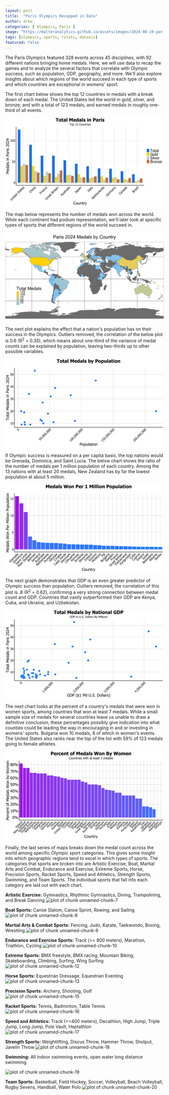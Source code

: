 ```yaml
---
layout: post
title:  "Paris Olympics Recapped in Data"
author: drew
categories: [ Olympics, Paris ]
image: "https://malteranalytics.github.io/assets/images/2024-08-19-paris-olympics/image18.png"
tags: [olympics, sports, rstats, dataviz]
featured: false
---
```





The Paris Olympics featured 328 events across 45 disciplines, with 92 different nations bringing home medals.  Here, we will use data to recap the games and to analyze the several factors that correlate with Olympic success, such as population, GDP, geography, and more.  We'll also explore insights about which regions of the world succeed in each type of sports and which countries are exceptional in womens' sport.

The first chart below shows the top 12 countries in medals with a break down of each medal.  The United States led the world in gold, silver, and bronze; and with a total of 123 medals, and earned medals in roughly one-third of all events.


  
  

![plot of chunk unnamed-chunk-1](/assets/images/2024-08-19-paris-olympics/image1.png) 


The map below represents the number of medals won across the world.  While each continent had podium representation, we'll later look at specific types of sports that different regions of the world succeed in. 

![plot of chunk unnamed-chunk-2](/assets/images/2024-08-19-paris-olympics/image2.png) 

The next plot explains the effect that a nation's population has on their success in the Olympics.  Outliers removed, the correlation of the below plot is 0.6 (R<sup>2</sup> = 0.35), which means about one-third of the variance of medal counts can be explained by population, leaving two-thirds up to other possible variables.  


![plot of chunk unnamed-chunk-3](/assets/images/2024-08-19-paris-olympics/image3.png) 

If Olympic success is measured on a per capita basis, the top nations would be Grenada, Dominica, and Saint Lucia.  The below chart shows the ratio of the number of medals per 1 million population of each country.   Among the 13 nations with at least 20 medals, New Zealand has by far the lowest population at about 5 million. 

![plot of chunk unnamed-chunk-4](/assets/images/2024-08-19-paris-olympics/image4.png) 

The next graph demonstrates that GDP is an even greater predictor of Olympic success than population.  Outliers removed, the correlation of this plot is .8 (R<sup>2</sup> = 0.62), confirming a very strong connection between medal count and GDP.   Countries that vastly outperformed their GDP are Kenya, Cuba, and Ukraine, and Uzbekistan. 


![plot of chunk unnamed-chunk-5](/assets/images/2024-08-19-paris-olympics/image5.png)

The next chart looks at the percent of a country's medals that were won in women sports, among countries that won at least 7 medals.  While a small sample size of medals for several countries leave us unable to draw a definitive conclusion, these percentages possibly give indication into what counties could be leading the way in encouraging in and or investing in womens' sports.  Bulgaria won 10 medals, 8 of which in women's events.  The United States also ranks near the top of the list with 59% of 123 medals going to female athletes.



![plot of chunk unnamed-chunk-6](/assets/images/2024-08-19-paris-olympics/image6.png) 


Finally, the last series of maps breaks down the medal count across the world among specific Olympic sport categories.  This gives some insight into which geographic regions tend to excel in which types of sports.  The categories that sports are broken into are Artistic Exercise, Boat, Martial Arts and Combat, Endurance and Exercise, Extreme Sports, Horse, Precision Sports, Racket Sports, Speed and Athletics, Strength Sports, Swimming, and Team Sports.  The individual sports that fall into each category are laid out with each chart.  



**Artistic Exercise:** Gymnastics, Rhythmic Gymnastics, Diving, Trampolining, and Break Dancing
![plot of chunk unnamed-chunk-7](/assets/images/2024-08-19-olympics/paris-olympics/image7.PNG) 

**Boat Sports:** Canoe Slalom, Canoe Sprint, Rowing, and Sailing
![plot of chunk unnamed-chunk-8](/assets/images/2024-08-19-olympics/paris-olympics/image8.PNG) 

**Martial Arts & Combat Sports:** Fencing, Judo, Karate, Taekwondo, Boxing, Wrestling
![plot of chunk unnamed-chunk-9](/assets/images/2024-08-19-olympics/paris-olympics/image9.PNG) 

**Endurance and Exercise Sports:** Track (>= 800 meters), Marathon, Triathlon, Cycling
![plot of chunk unnamed-chunk-10](/assets/images/2024-08-19-olympics/paris-olympics/image10.PNG) 

**Extreme Sports:** BMX freestyle, BMX racing, Mountain Biking, Skateboarding, Climbing, Surfing, Wing Surfing
![plot of chunk unnamed-chunk-12](/assets/images/2024-08-19-olympics/paris-olympics/image11.PNG) 

**Horse Sports:** Equestrian Dressage, Equestrian Eventing
![plot of chunk unnamed-chunk-13](/assets/images/2024-08-19-olympics/paris-olympics/image12.PNG) 

**Precision Sports:** Archery, Shooting, Golf
![plot of chunk unnamed-chunk-15](/assets/images/2024-08-19-olympics/paris-olympics/image13.PNG) 

**Racket Sports:** Tennis, Badminton, Table Tennis
![plot of chunk unnamed-chunk-16](/assets/images/2024-08-19-olympics/paris-olympics/image14.PNG) 

**Speed and Athletics:** Track (<=400 meters), Decathlon, High Jump, Triple Jump, Long Jump, Pole Vault, Heptathlon 
![plot of chunk unnamed-chunk-17](/assets/images/2024-08-19-olympics/paris-olympics/image15.PNG) 

**Strength Sports:** Weightlifting, Discus Throw, Hammer Throw, Shotput, Javelin Throw
![plot of chunk unnamed-chunk-18](/assets/images/2024-08-19-olympics/paris-olympics/image16.PNG) 

**Swimming:** All indoor swimming events, open water long distance swimming

![plot of chunk unnamed-chunk-19](/assets/images/2024-08-19-olympics/paris-olympics/image17.PNG) 

**Team Sports:** Basketball, Field Hockey, Soccer, Volleyball, Beach Volleyball, Rugby Sevens, Handball, Water Polo
![plot of chunk unnamed-chunk-20](/assets/images/2024-08-19-olympics/paris-olympics/image18.PNG) 



